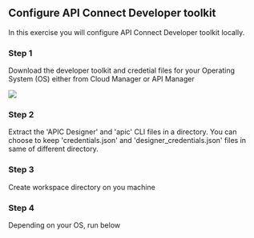 ## Configure API Connect Developer toolkit

In this exercise you will configure API Connect Developer toolkit locally. 

### Step 1

Download the developer toolkit and credetial files for your Operating System (OS) either from Cloud Manager or API Manager

![](images/download_toolkit.png)


### Step 2

Extract the 'APIC Designer' and 'apic' CLI files in a directory. You can choose to keep 'credentials.json' and 'designer_credentials.json' files in same of different directory.

### Step 3

Create workspace directory on you machine

### Step 4

Depending on your OS, run below



